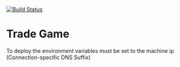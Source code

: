[![Build Status](https://travis-ci.com/bspjojo/scout-trade-game.svg?token=5q5SYK1wzSkw9WZZEsNq&branch=master)](https://travis-ci.com/bspjojo/scout-trade-game)

# Trade Game

To deploy the environment variables must be set to the machine ip (Connection-specific DNS Suffix)